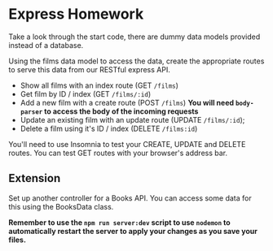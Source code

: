 # Express Homework

Take a look through the start code, there are dummy data models provided instead of a database.

Using the films data model to access the data, create the appropriate routes to serve this data from our RESTful express API.

- Show all films with an index route (GET `/films`)
- Get film by ID / index (GET `/films/:id`)
- Add a new film with a create route (POST `/films`) **You will need `body-parser` to access the body of the incoming requests**
- Update an existing film with an update route (UPDATE `/films/:id`);
- Delete a film using it's ID / index (DELETE `/films:id`)

You'll need to use Insomnia to test your CREATE, UPDATE and DELETE routes. You can test GET routes with your browser's address bar.

## Extension

Set up another controller for a Books API. You can access some data for this using the BooksData class.

**Remember to use the `npm run server:dev` script to use `nodemon` to automatically restart the server to apply your changes as you save your files.**
